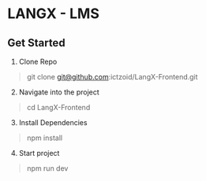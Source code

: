 # LANGX - LMS


## Get Started

1. Clone Repo
> git clone git@github.com:ictzoid/LangX-Frontend.git

2. Navigate into the project
> cd LangX-Frontend

3. Install Dependencies
> npm install

4. Start project
> npm run dev